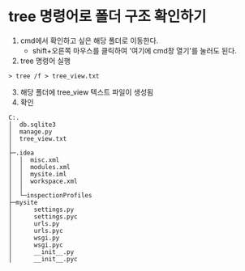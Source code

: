 # tree 명령어로 폴더 구조 확인하기
1. cmd에서 확인하고 싶은 해당 폴더로 이동한다. 
    + shift+오른쪽 마우스를 클릭하여 '여기에 cmd창 열기'를 눌러도 된다.
2. tree 명령어 실행
```
> tree /f > tree_view.txt
```
3. 해당 폴더에 tree_view 텍스트 파일이 생성됨
4. 확인

```
C:.
│  db.sqlite3
│  manage.py
│  tree_view.txt
│  
├─.idea
│  │  misc.xml
│  │  modules.xml
│  │  mysite.iml
│  │  workspace.xml
│  │  
│  └─inspectionProfiles
├─mysite
│      settings.py
│      settings.pyc
│      urls.py
│      urls.pyc
│      wsgi.py
│      wsgi.pyc
│      __init__.py
│      __init__.pyc
```